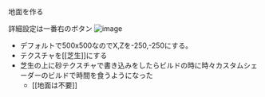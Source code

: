 
地面を作る

詳細設定は一番右のボタン
![image](https://gyazo.com/3e559c0f68fcc9b612b69fa529f55297/thumb/1000)

- デフォルトで500x500なのでX,Zを-250,-250にする。
- テクスチャを[[芝生]]にする
- 芝生の上に砂テクスチャで書き込みをしたらビルドの時に時々カスタムシェーダーのビルドで時間を食うようになった
    - [[地面は不要]]

